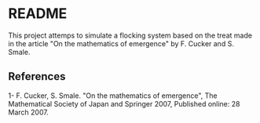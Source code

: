 # README

This project attemps to simulate a flocking system based on the treat made in the article "On the mathematics of emergence" by F. Cucker and S. Smale.

## References

1- F. Cucker, S. Smale. "On the mathematics of emergence", The Mathematical Society of Japan and Springer 2007, Published online: 28 March 2007.
